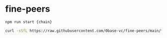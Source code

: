 # fine-peers

```bash
npm run start {chain}
```

```bash
curl -sSfL https://raw.githubusercontent.com/0base-vc/fine-peers/main/find.sh | bash -s - ${chain}
```
